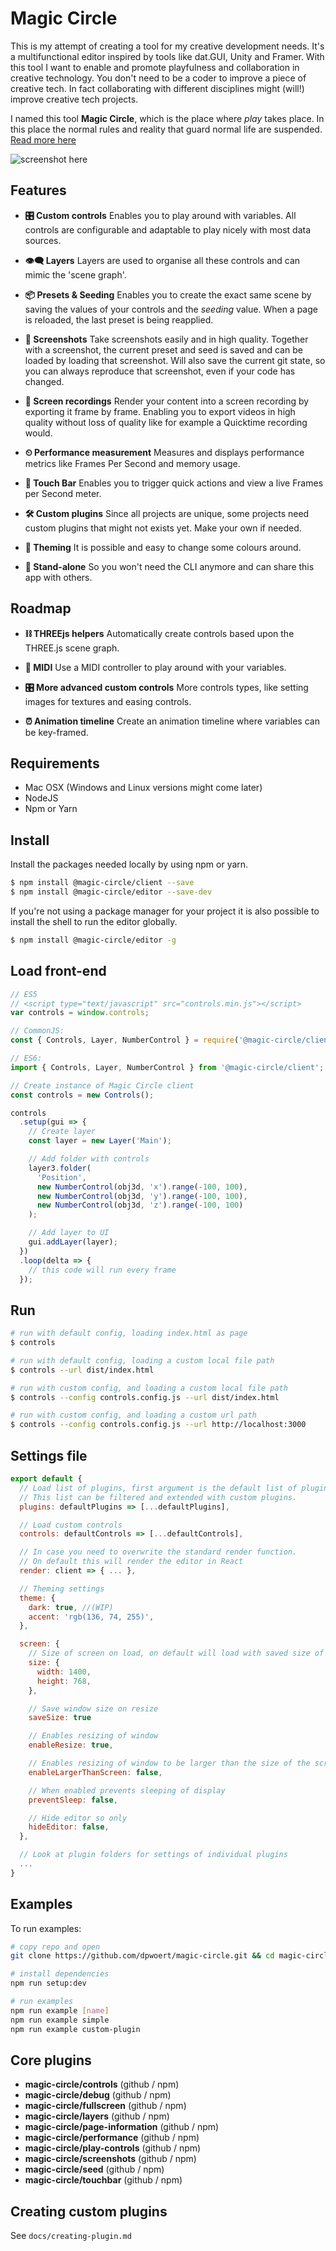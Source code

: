 # Magic Circle

This is my attempt of creating a tool for my creative development needs. It's a multifunctional editor inspired by tools like dat.GUI, Unity and Framer. With this tool I want to enable and promote playfulness and collaboration in creative technology. You don't need to be a coder to improve a piece of creative tech. In fact collaborating with different disciplines might (will!) improve creative tech projects.

I named this tool **Magic Circle**, which is the place where _play_ takes place. In this place the normal rules and reality that guard normal life are suspended. [Read more here](https://uxdesign.cc/why-play-can-improve-the-interdisciplinary-collaboration-in-your-team-8d7fd1ce32f8)

![screenshot here](https://raw.github.com/dpwoert/magic-circle/develop/docs/assets/screenshot.png)

## Features

- **🎛 Custom controls** Enables you to play around with variables. All controls are configurable and adaptable to play nicely with most data sources.

- **👁‍🗨 Layers** Layers are used to organise all these controls and can mimic the 'scene graph'.

- **📦 Presets & Seeding** Enables you to create the exact same scene by saving the values of your controls and the _seeding_ value. When a page is reloaded, the last preset is being reapplied.

- **📸 Screenshots** Take screenshots easily and in high quality. Together with a screenshot, the current preset and seed is saved and can be loaded by loading that screenshot. Will also save the current git state, so you can always reproduce that screenshot, even if your code has changed.

- **🎥 Screen recordings** Render your content into a screen recording by exporting it frame by frame. Enabling you to export videos in high quality without loss of quality like for example a Quicktime recording would.

- **⏲ Performance measurement** Measures and displays performance metrics like Frames Per Second and memory usage.

- **👐 Touch Bar** Enables you to trigger quick actions and view a live Frames per Second meter.

- **🛠 Custom plugins** Since all projects are unique, some projects need custom plugins that might not exists yet. Make your own if needed.

- **🌈 Theming** It is possible and easy to change some colours around.

- **🧩 Stand-alone** So you won't need the CLI anymore and can share this app with others.

## Roadmap

- **⛓ THREEjs helpers** Automatically create controls based upon the THREE.js scene graph.

- **🎹 MIDI** Use a MIDI controller to play around with your variables.

- **🎛 More advanced custom controls** More controls types, like setting images for textures and easing controls.

- **⏰ Animation timeline** Create an animation timeline where variables can be key-framed.

## Requirements

- Mac OSX (Windows and Linux versions might come later)
- NodeJS
- Npm or Yarn

## Install

Install the packages needed locally by using npm or yarn.

```sh
$ npm install @magic-circle/client --save
$ npm install @magic-circle/editor --save-dev
```

If you're not using a package manager for your project it is also possible to install the shell to run the editor globally.

```sh
$ npm install @magic-circle/editor -g
```

## Load front-end

```js
// ES5
// <script type="text/javascript" src="controls.min.js"></script>
var controls = window.controls;

// CommonJS:
const { Controls, Layer, NumberControl } = require('@magic-circle/client');

// ES6:
import { Controls, Layer, NumberControl } from '@magic-circle/client';

// Create instance of Magic Circle client
const controls = new Controls();

controls
  .setup(gui => {
    // Create layer
    const layer = new Layer('Main');

    // Add folder with controls
    layer3.folder(
      'Position',
      new NumberControl(obj3d, 'x').range(-100, 100),
      new NumberControl(obj3d, 'y').range(-100, 100),
      new NumberControl(obj3d, 'z').range(-100, 100)
    );

    // Add layer to UI
    gui.addLayer(layer);
  })
  .loop(delta => {
    // this code will run every frame
  });
```

## Run

```sh
# run with default config, loading index.html as page
$ controls

# run with default config, loading a custom local file path
$ controls --url dist/index.html

# run with custom config, and loading a custom local file path
$ controls --config controls.config.js --url dist/index.html

# run with custom config, and loading a custom url path
$ controls --config controls.config.js --url http://localhost:3000
```

## Settings file

```js
export default {
  // Load list of plugins, first argument is the default list of plugins
  // This list can be filtered and extended with custom plugins.
  plugins: defaultPlugins => [...defaultPlugins],

  // Load custom controls
  controls: defaultControls => [...defaultControls],

  // In case you need to overwrite the standard render function.
  // On default this will render the editor in React
  render: client => { ... },

  // Theming settings
  theme: {
    dark: true, //(WIP)
    accent: 'rgb(136, 74, 255)',
  },

  screen: {
    // Size of screen on load, on default will load with saved size of window
    size: {
      width: 1400,
      height: 768,
    },

    // Save window size on resize
    saveSize: true

    // Enables resizing of window
    enableResize: true,

    // Enables resizing of window to be larger than the size of the screen
    enableLargerThanScreen: false,

    // When enabled prevents sleeping of display
    preventSleep: false,

    // Hide editor so only
    hideEditor: false,
  },

  // Look at plugin folders for settings of individual plugins
  ...
}
```

## Examples

To run examples:

```sh
# copy repo and open
git clone https://github.com/dpwoert/magic-circle.git && cd magic-circle

# install dependencies
npm run setup:dev

# run examples
npm run example [name]
npm run example simple
npm run example custom-plugin
```

## Core plugins

- **magic-circle/controls** (github / npm)
- **magic-circle/debug** (github / npm)
- **magic-circle/fullscreen** (github / npm)
- **magic-circle/layers** (github / npm)
- **magic-circle/page-information** (github / npm)
- **magic-circle/performance** (github / npm)
- **magic-circle/play-controls** (github / npm)
- **magic-circle/screenshots** (github / npm)
- **magic-circle/seed** (github / npm)
- **magic-circle/touchbar** (github / npm)

## Creating custom plugins

See `docs/creating-plugin.md`
